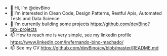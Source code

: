 - 👋 Hi, I’m @devBino
- 👀 I’m interested in Clean Code, Design Patterns, Restful Apis, Automated Tests and Data Science
- 🌱 I’m currently building some projects https://github.com/devBino?tab=projects
- 📫 How to reach me is very simple, see my linkedin profile https://www.linkedin.com/in/fernando-bino-machado/
- 📫 See my CV https://github.com/devBino/cv/blob/master/README.md
